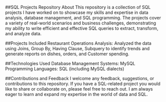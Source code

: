 ##SQL Projects Repository
About
This repository is a collection of SQL projects I have worked on to showcase my skills and expertise in data analysis, database management, and SQL programming. The projects cover a variety of real-world scenarios and business challenges, demonstrating my ability to write efficient and effective SQL queries to extract, transform, and analyze data.

##Projects Included
Restaurant Operations Analysis: Analyzed the data using Joins, Group By, Having Clause, Subquery to identify trends and generate reports on dishes, orders, and Customer spending.

##Technologies Used
Database Management Systems: MySQL
Programming Languages: SQL (including MySQL dialects)

##Contributions and Feedback
I welcome any feedback, suggestions, or contributions to this repository. If you have a SQL-related project you would like to share or collaborate on, please feel free to reach out. I am always eager to learn and expand my expertise in the world of data and SQL.
